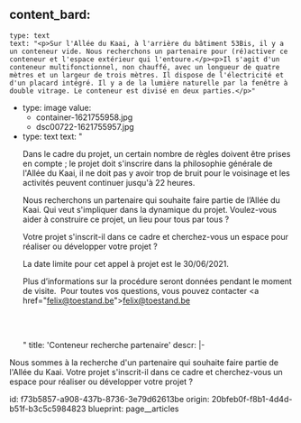 content_bard:
  -
    type: text
    text: "<p>Sur l'Allée du Kaai, à l'arrière du bâtiment 53Bis, il y a un conteneur vide. Nous recherchons un partenaire pour (ré)activer ce conteneur et l'espace extérieur qui l'entoure.</p><p>Il s'agit d'un conteneur multifonctionnel, non chauffé, avec un longueur de quatre mètres et un largeur de trois mètres. Il dispose de l'électricité et d'un placard intégré. Il y a de la lumière naturelle par la fenêtre à double vitrage. Le conteneur est divisé en deux parties.</p>"
  -
    type: image
    value:
      - container-1621755958.jpg
      - dsc00722-1621755957.jpg
  -
    type: text
    text: "<p>Dans le cadre du projet, un certain nombre de règles doivent être prises en compte ; le projet doit s'inscrire dans la philosophie générale de l'Allée du Kaai, il ne doit pas y avoir trop de bruit pour le voisinage et les activités peuvent continuer jusqu'à 22 heures.&nbsp;</p><p>Nous recherchons un partenaire qui souhaite faire partie de l’Allée du Kaai. Qui veut s'impliquer dans la dynamique du projet. Voulez-vous aider à construire ce projet, un lieu pour tous par tous ?<br></p><p>Votre projet s'inscrit-il dans ce cadre et cherchez-vous un espace pour réaliser ou développer votre projet ?</p><p>La date limite pour cet appel à projet est le 30/06/2021.<br></p><p>Plus d’informations sur la procédure seront données pendant le moment de visite. &nbsp;Pour toutes vos questions, vous pouvez contacter <a href=\"felix@toestand.be\">felix@toestand.be</a></p><p><br><br></p>"
title: 'Conteneur recherche partenaire'
descr: |-
  <p>Nous sommes à la recherche d'un partenaire qui souhaite faire partie de l'Allée du Kaai. Votre projet s'inscrit-il dans ce cadre et cherchez-vous un espace pour réaliser ou développer votre projet ?
  </p>
id: f73b5857-a908-437b-8736-3e79d62613be
origin: 20bfeb0f-f8b1-4d4d-b51f-b3c5c5984823
blueprint: page__articles
